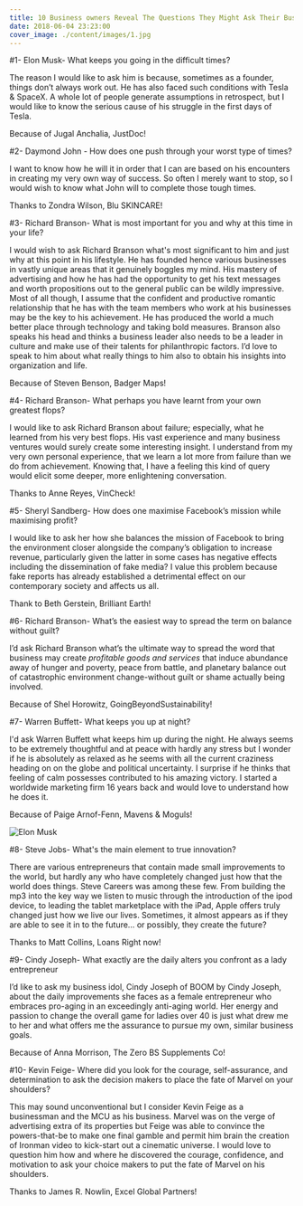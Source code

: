 ```yaml
---
title: 10 Business owners Reveal The Questions They Might Ask Their Business Idol
date: 2018-06-04 23:23:00
cover_image: ./content/images/1.jpg
---
```




#1-  Elon Musk- What keeps you going in the difficult times?

The reason I would like to ask him is because, sometimes as a founder, things don’t always work out. He has also faced such conditions with Tesla & SpaceX. A whole lot of people generate assumptions in retrospect, but I would like to know the serious cause of his struggle in the first days of Tesla.

Because of Jugal Anchalia, JustDoc!

#2- Daymond John - How does one push through your worst type of times?

I want to know how he will it in order that I can are based on his encounters in creating my very own way of success. So often I merely want to stop, so I would wish to know what John will to complete those tough times.

Thanks to Zondra Wilson, Blu SKINCARE!

#3-  Richard Branson- What is most important for you and why at this time in your life?

I would wish to ask Richard Branson what's most significant to him and just why at this point in his lifestyle. He has founded hence various businesses in vastly unique areas that it genuinely boggles my mind. His mastery of advertising and how he has had the opportunity to get his text messages and worth propositions out to the general public can be wildly impressive. Most of all though, I assume that the confident and productive romantic relationship that he has with the team members who work at his businesses may be the key to his achievement. He has produced the world a much better place through technology and taking bold measures. Branson also speaks his head and thinks a business leader also needs to be a leader in culture and make use of their talents for philanthropic factors. I’d love to speak to him about what really things to him also to obtain his insights into organization and life.

Because of Steven Benson, Badger Maps!

#4- Richard Branson- What perhaps you have learnt from your own greatest flops?

I would like to ask Richard Branson about failure; especially, what he learned from his very best flops. His vast experience and many business ventures would surely create some interesting insight. I understand from my very own personal experience, that we learn a lot more from failure than we do from achievement. Knowing that, I have a feeling this kind of query would elicit some deeper, more enlightening conversation.

Thanks to Anne Reyes, VinCheck!

#5- Sheryl Sandberg- How does one maximise Facebook’s mission while maximising profit?

I would like to ask her how she balances the mission of Facebook to bring the environment closer alongside the company’s obligation to increase revenue, particularly given the latter in some cases has negative effects including the dissemination of fake media? I value this problem because fake reports has already established a detrimental effect on our contemporary society and affects us all.

Thank to Beth Gerstein, Brilliant Earth!

#6- Richard Branson- What’s the easiest way to spread the term on balance without guilt?

I’d ask Richard Branson what’s the ultimate way to spread the word that business may create *profitable goods and services* that induce abundance away of hunger and poverty, peace from battle, and planetary balance out of catastrophic environment change-without guilt or shame actually being involved.

Because of Shel Horowitz, GoingBeyondSustainability!

#7- Warren Buffett- What keeps you up at night?

I'd ask Warren Buffett what keeps him up during the night. He always seems to be extremely thoughtful and at peace with hardly any stress but I wonder if he is absolutely as relaxed as he seems with all the current craziness heading on on the globe and political uncertainty. I surprise if he thinks that feeling of calm possesses contributed to his amazing victory. I started a worldwide marketing firm 16 years back and would love to understand how he does it.

Because of Paige Arnof-Fenn, Mavens & Moguls!

![Elon Musk](/content/images/9.jpg)

#8- Steve Jobs- What's the main element to true innovation?

There are various entrepreneurs that contain made small improvements to the world, but hardly any who have completely changed just how that the world does things. Steve Careers was among these few. From building the mp3 into the key way we listen to music through the introduction of the ipod device, to leading the tablet marketplace with the iPad, Apple offers truly changed just how we live our lives. Sometimes, it almost appears as if they are able to see it in to the future… or possibly, they create the future?

Thanks to Matt Collins, Loans Right now!

#9- Cindy Joseph- What exactly are the daily alters you confront as a lady entrepreneur

I’d like to ask my business idol, Cindy Joseph of BOOM by Cindy Joseph, about the daily improvements she faces as a female entrepreneur who embraces pro-aging in an exceedingly anti-aging world. Her energy and passion to change the overall game for ladies over 40 is just what drew me to her and what offers me the assurance to pursue my own, similar business goals.

Because of Anna Morrison, The Zero BS Supplements Co!

#10- Kevin Feige- Where did you look for the courage, self-assurance, and determination to ask the decision makers to place the fate of Marvel on your shoulders?

This may sound unconventional but I consider Kevin Feige as a businessman and the MCU as his business. Marvel was on the verge of advertising extra of its properties but Feige was able to convince the powers-that-be to make one final gamble and permit him brain the creation of Ironman video to kick-start out a cinematic universe. I would love to question him how and where he discovered the courage, confidence, and motivation to ask your choice makers to put the fate of Marvel on his shoulders.

Thanks to James R. Nowlin, Excel Global Partners!
